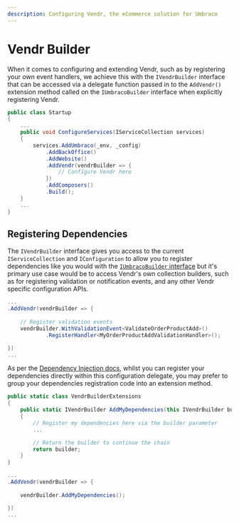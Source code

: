 ```yaml
---
description: Configuring Vendr, the eCommerce solution for Umbraco
---
```


# Vendr Builder

When it comes to configuring and extending Vendr, such as by registering your own event handlers, we achieve this with the `IVendrBuilder` interface that can be accessed via a delegate function passed in to the `AddVendr()` extension method called on the `IUmbracoBuilder` interface when explicitly registering Vendr.

```csharp
public class Startup
{
    ...
    public void ConfigureServices(IServiceCollection services)
    {
        services.AddUmbraco(_env, _config)
            .AddBackOffice()
            .AddWebsite()
            .AddVendr(vendrBuilder => {
                // Configure Vendr here
            })
            .AddComposers()
            .Build();
    }
    ...
}

```

## Registering Dependencies

The `IVendrBuilder` interface gives you access to the current `IServiceCollection` and `IConfiguration` to allow you to register dependencies like you would with the [`IUmbracoBuilder` interface](../dependency-injection/#registering-dependencies) but it's primary use case would be to access Vendr's own collection builders, such as for registering validation or notification events, and any other Vendr specific configuration APIs.

```csharp
...
.AddVendr(vendrBuilder => {
    
    // Register validation events
    vendrBuilder.WithValidationEvent<ValidateOrderProductAdd>()
            .RegisterHandler<MyOrderProductAddValidationHandler>();

})
...
```

As per the [Dependency Injection docs](../dependency-injection/#registering-dependencies), whilst you can register your dependencies directly within this configuration delegate, you may prefer to group your dependencies registration code into an extension method.

```csharp
public static class VendrBuilderExtensions
{
    public static IVendrBuilder AddMyDependencies(this IVendrBuilder builder)
    {
        // Register my dependencies here via the builder parameter
        ...

        // Return the builder to continue the chain
        return builder;
    }
}
```

```csharp
...
.AddVendr(vendrBuilder => {
    
    vendrBuilder.AddMyDependencies();

})
...
```
